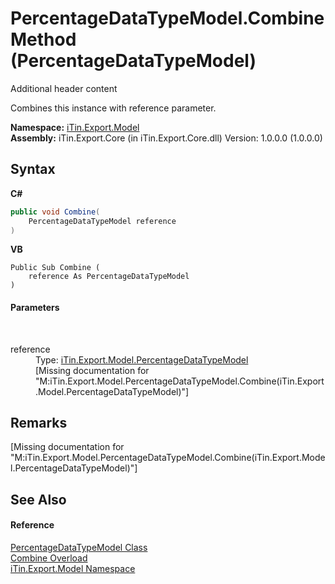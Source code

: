 # PercentageDataTypeModel.Combine Method (PercentageDataTypeModel)
Additional header content 

Combines this instance with reference parameter.

**Namespace:**&nbsp;<a href="N_iTin_Export_Model">iTin.Export.Model</a><br />**Assembly:**&nbsp;iTin.Export.Core (in iTin.Export.Core.dll) Version: 1.0.0.0 (1.0.0.0)

## Syntax

**C#**<br />
``` C#
public void Combine(
	PercentageDataTypeModel reference
)
```

**VB**<br />
``` VB
Public Sub Combine ( 
	reference As PercentageDataTypeModel
)
```


#### Parameters
&nbsp;<dl><dt>reference</dt><dd>Type: <a href="T_iTin_Export_Model_PercentageDataTypeModel">iTin.Export.Model.PercentageDataTypeModel</a><br />\[Missing <param name="reference"/> documentation for "M:iTin.Export.Model.PercentageDataTypeModel.Combine(iTin.Export.Model.PercentageDataTypeModel)"\]</dd></dl>

## Remarks
\[Missing <remarks> documentation for "M:iTin.Export.Model.PercentageDataTypeModel.Combine(iTin.Export.Model.PercentageDataTypeModel)"\]

## See Also


#### Reference
<a href="T_iTin_Export_Model_PercentageDataTypeModel">PercentageDataTypeModel Class</a><br /><a href="Overload_iTin_Export_Model_PercentageDataTypeModel_Combine">Combine Overload</a><br /><a href="N_iTin_Export_Model">iTin.Export.Model Namespace</a><br />